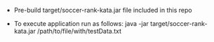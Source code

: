 - Pre-build target/soccer-rank-kata.jar file included in this repo

- To execute application run as follows:
  java -jar target/soccer-rank-kata.jar /path/to/file/with/testData.txt
